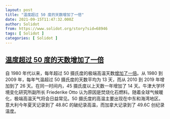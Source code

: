 ```yaml
---
layout: post
title: "温度超过 50 度的天数增加了一倍"
date: 2021-09-15T11:47:32.000Z
author: Solidot
from: https://www.solidot.org/story?sid=68946
tags: [ Solidot ]
categories: [ Solidot ]
---
```

<!--1631706452000-->
[温度超过 50 度的天数增加了一倍](https://www.solidot.org/story?sid=68946)
------

<div>
自 1980 年代以来，每年超过 50 摄氏度的极端高温天数<a href="https://www.bbc.com/news/science-environment-58494641" target="_blank">增加了一倍</a>。从 1980 到 2009 年，每年气温超过 50 摄氏度的天数平均为 13 天，而从 2010 到 2019 年增加到了 26 天。在同一时间内，45 摄氏度以上天数一年增加了 14 天。牛津大学环境变化研究所副所长 Friederike Otto 认为原因是焚烧化石燃料。随着全球气候暖化，极端高温天气将会日益常见。50 摄氏度的高温主要出现在中东和海湾地区。意大利今年夏天记录到了 48.8C 的破纪录高温，而加拿大记录到了 49.6C 创纪录温度。
</div>
